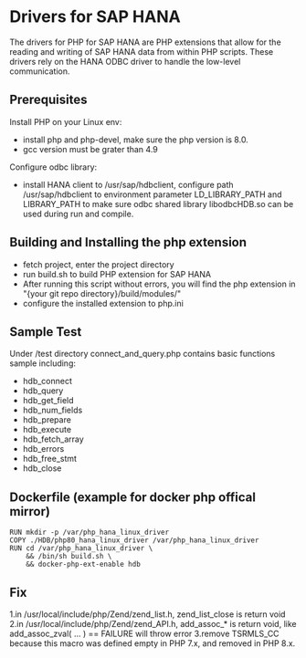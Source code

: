 # Drivers for SAP HANA
The drivers for PHP for SAP HANA are PHP extensions that allow for the 
reading and writing of SAP HANA data from within PHP scripts. These drivers 
rely on the HANA ODBC driver to handle the low-level communication.

## Prerequisites
Install PHP on your Linux env:
* install php and php-devel, make sure the php version is 8.0.
* gcc version must be grater than 4.9 

Configure odbc library:
* install HANA client to /usr/sap/hdbclient, configure path /usr/sap/hdbclient to environment parameter LD_LIBRARY_PATH and LIBRARY_PATH to make sure odbc shared library libodbcHDB.so can be used during run and compile.

## Building and Installing the php extension
* fetch project, enter the project directory
* run build.sh to build PHP extension for SAP HANA
* After running this script without errors, you will find the php extension in "{your git repo directory}/build/modules/"
* configure the installed extension to php.ini

## Sample Test 
Under /test directory connect_and_query.php contains basic functions sample including:
 * hdb_connect 
 * hdb_query
 * hdb_get_field
 * hdb_num_fields
 * hdb_prepare
 * hdb_execute
 * hdb_fetch_array
 * hdb_errors
 * hdb_free_stmt
 * hdb_close

## Dockerfile (example for docker php offical mirror)
```
RUN mkdir -p /var/php_hana_linux_driver
COPY ./HDB/php80_hana_linux_driver /var/php_hana_linux_driver
RUN cd /var/php_hana_linux_driver \ 
    && /bin/sh build.sh \
    && docker-php-ext-enable hdb
```

## Fix
1.in /usr/local/include/php/Zend/zend_list.h, zend_list_close is return void
2.in /usr/local/include/php/Zend/zend_API.h, add_assoc_* is return void, like add_assoc_zval( ... ) == FAILURE will throw error
3.remove TSRMLS_CC because this macro was defined empty in PHP 7.x, and removed in PHP 8.x.